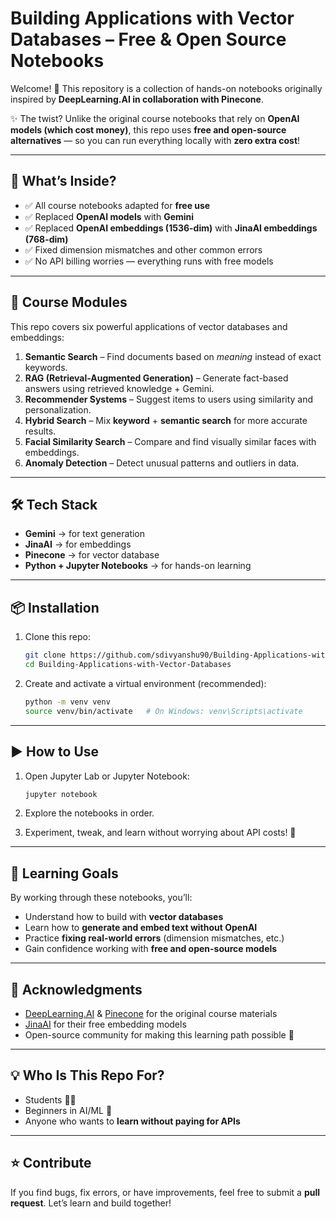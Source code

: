 # Building Applications with Vector Databases – Free & Open Source Notebooks

Welcome! 👋
This repository is a collection of hands-on notebooks originally inspired by **DeepLearning.AI in collaboration with Pinecone**.

✨ The twist? Unlike the original course notebooks that rely on **OpenAI models (which cost money)**, this repo uses **free and open-source alternatives** — so you can run everything locally with **zero extra cost**!

---

## 🚀 What’s Inside?

* ✅ All course notebooks adapted for **free use**
* ✅ Replaced **OpenAI models** with **Gemini**
* ✅ Replaced **OpenAI embeddings (1536-dim)** with **JinaAI embeddings (768-dim)**
* ✅ Fixed dimension mismatches and other common errors
* ✅ No API billing worries — everything runs with free models

---

## 📖 Course Modules

This repo covers six powerful applications of vector databases and embeddings:

1. **Semantic Search** – Find documents based on *meaning* instead of exact keywords.
2. **RAG (Retrieval-Augmented Generation)** – Generate fact-based answers using retrieved knowledge + Gemini.
3. **Recommender Systems** – Suggest items to users using similarity and personalization.
4. **Hybrid Search** – Mix **keyword** + **semantic search** for more accurate results.
5. **Facial Similarity Search** – Compare and find visually similar faces with embeddings.
6. **Anomaly Detection** – Detect unusual patterns and outliers in data.

---

## 🛠️ Tech Stack

* **Gemini** → for text generation
* **JinaAI** → for embeddings
* **Pinecone** → for vector database
* **Python + Jupyter Notebooks** → for hands-on learning

---

## 📦 Installation

1. Clone this repo:

   ```bash
   git clone https://github.com/sdivyanshu90/Building-Applications-with-Vector-Databases.git
   cd Building-Applications-with-Vector-Databases
   ```
2. Create and activate a virtual environment (recommended):

   ```bash
   python -m venv venv
   source venv/bin/activate   # On Windows: venv\Scripts\activate
   ```

---

## ▶️ How to Use

1. Open Jupyter Lab or Jupyter Notebook:

   ```bash
   jupyter notebook
   ```
2. Explore the notebooks in order.
3. Experiment, tweak, and learn without worrying about API costs! 🎉

---

## 🎯 Learning Goals

By working through these notebooks, you’ll:

* Understand how to build with **vector databases**
* Learn how to **generate and embed text without OpenAI**
* Practice **fixing real-world errors** (dimension mismatches, etc.)
* Gain confidence working with **free and open-source models**

---

## 🙌 Acknowledgments

* [DeepLearning.AI](https://www.deeplearning.ai/) & [Pinecone](https://www.pinecone.io/) for the original course materials
* [JinaAI](https://jina.ai/) for their free embedding models
* Open-source community for making this learning path possible 💙

---

## 💡 Who Is This Repo For?

* Students 🧑‍🎓
* Beginners in AI/ML 🤖
* Anyone who wants to **learn without paying for APIs**

---

## ⭐ Contribute

If you find bugs, fix errors, or have improvements, feel free to submit a **pull request**. Let’s learn and build together!
